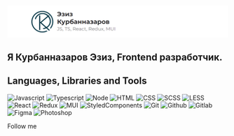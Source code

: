 [![Header](https://github.com/webdeveziz/webdeveziz/blob/main/assets/logowithtext.png)](https://t.me/eziz1209)

## Я Курбанназаров Эзиз, Frontend разработчик.

## Languages, Libraries and Tools

![Javascript](https://img.shields.io/badge/-Javascript-090909?style=for-the-badge&logo=javascript&logoColor=f1e05a)
![Typescript](https://img.shields.io/badge/-Typescript-090909?style=for-the-badge&logo=typescript&logoColor=3178c6)
![Node](https://img.shields.io/badge/-Node%JS-090909?style=for-the-badge&logo=node&logoColor=008000)
![HTML](https://img.shields.io/badge/-HTML-090909?style=for-the-badge&logo=HTML&logoColor=e34c26)
![CSS](https://img.shields.io/badge/-CSS-090909?style=for-the-badge&logo=CSS&logoColor=3178c6)
![SCSS](https://img.shields.io/badge/-SCSS-090909?style=for-the-badge&logo=SCSS&logoColor=e34c26)
![LESS](https://img.shields.io/badge/-LESS-090909?style=for-the-badge&logo=LESS&logoColor=e34c26)
![React](https://img.shields.io/badge/-React-090909?style=for-the-badge&logo=react&logoColor=3178c6)
![Redux](https://img.shields.io/badge/-Redux-090909?style=for-the-badge&logo=redux&logoColor=e34c26)
![MUI](https://img.shields.io/badge/-MUI-090909?style=for-the-badge&logo=mui&logoColor=e33178c64c26)
![StyledComponents](https://img.shields.io/badge/-Styled%Components-090909?style=for-the-badge&logo=StyledComponents&logoColor=c64c26)
![Git](https://img.shields.io/badge/-Git-090909?style=for-the-badge&logo=git&logoColor=ffffff)
![Github](https://img.shields.io/badge/-Github-090909?style=for-the-badge&logo=Github&logoColor=ffffff)
![Gitlab](https://img.shields.io/badge/-Gitlab-090909?style=for-the-badge&logo=Gitlab&logoColor=ffffff)
![Figma](https://img.shields.io/badge/-Figma-090909?style=for-the-badge&logo=Figma&logoColor=3178c6)
![Photoshop](https://img.shields.io/badge/-Photoshop-090909?style=for-the-badge&logo=photoshop&logoColor=3178c6)

Follow me